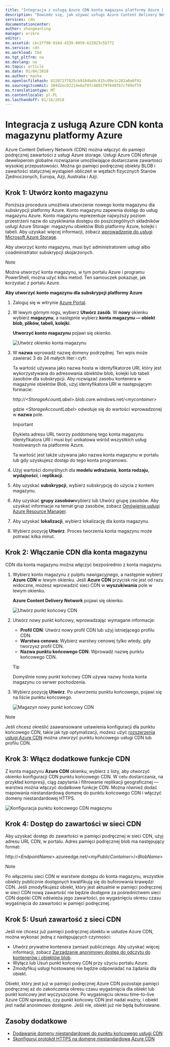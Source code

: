 ```yaml
---
title: "Integracja z usługą Azure CDN konta magazynu platformy Azure | Dokumentacja firmy Microsoft"
description: "Dowiedz się, jak używać usługi Azure Content Delivery Network (CDN) do dostarczania zawartości wysokiej przepustowości przez buforowanie obiektów blob z usługi Magazyn Azure."
services: cdn
documentationcenter: 
author: zhangmanling
manager: erikre
editor: 
ms.assetid: cbc2ff98-916d-4339-8959-622823c5b772
ms.service: cdn
ms.workload: tbd
ms.tgt_pltfrm: na
ms.devlang: na
ms.topic: article
ms.date: 01/04/2018
ms.author: mazha
ms.openlocfilehash: 022071f7825cb9184bd4c815c09e1c202a0a6f91
ms.sourcegitcommit: 384d2ec82214e8af0fc4891f9f840fb7cf89ef59
ms.translationtype: MT
ms.contentlocale: pl-PL
ms.lasthandoff: 01/16/2018
---
```

# <a name="integrate-an-azure-storage-account-with-azure-cdn"></a>Integracja z usługą Azure CDN konta magazynu platformy Azure
Azure Content Delivery Network (CDN) można włączyć do pamięci podręcznej zawartości z usługi Azure storage. Usługi Azure CDN oferuje deweloperom globalne rozwiązanie umożliwiające dostarczanie zawartości wysokiej przepustowości. Można go pamięci podręcznej obiekty BLOB i zawartości statycznej wystąpień obliczeń w węzłach fizycznych Stanów Zjednoczonych, Europa, Azji, Australia i Azji.

## <a name="step-1-create-a-storage-account"></a>Krok 1: Utwórz konto magazynu
Poniższa procedura umożliwia utworzenie nowego konta magazynu dla subskrypcji platformy Azure. Konto magazynu zapewnia dostęp do usług magazynu Azure. Konto magazynu reprezentuje najwyższy poziom przestrzeni nazw do uzyskiwania dostępu do poszczególnych składników usługi Azure Storage: magazynu obiektów Blob platformy Azure, kolejki i tabeli. Aby uzyskać więcej informacji, zobacz [wprowadzenie do usługi Microsoft Azure Storage](../storage/common/storage-introduction.md).

Aby utworzyć konto magazynu, musi być administratorem usługi albo coadministrator subskrypcji skojarzonych.

> [!NOTE]
> Można utworzyć konta magazynu, w tym portalu Azure i programu PowerShell, można użyć kilku metod. Ten samouczek pokazuje, jak korzystać z portalu Azure.   
> 

**Aby utworzyć konto magazynu dla subskrypcji platformy Azure**

1. Zaloguj się w witrynie [Azure Portal](https://portal.azure.com).
2. W lewym górnym rogu, wybierz **Utwórz zasób**. W **nowy** okienku wybierz **magazynu**, a następnie wybierz **konta magazynu — obiekt blob, plików, tabeli, kolejki**.
    
    **Utworzyć konto magazynu** pojawi się okienko.   

    ![Utwórz okienko konta magazynu](./media/cdn-create-a-storage-account-with-cdn/cdn-create-new-storage-account.png)

3. W **nazwa** wprowadź nazwę domeny podrzędnej. Ten wpis może zawierać 3 do 24 małych liter i cyfr.
   
    Ta wartość używana jako nazwa hosta w identyfikatorze URI, który jest wykorzystywana do adresowania obiektów blob, kolejki lub tabeli zasobów dla subskrypcji. Aby rozwiązać zasobu kontenera w magazynie obiektów Blob, użyj identyfikatora URI w następującym formacie:
   
    http://*&lt;StorageAcountLabel&gt;*.blob.core.windows.net/*&lt;mycontainer&gt;*

    gdzie  *&lt;StorageAccountLabel&gt;*  odwołuje się do wartości wprowadzonej w **nazwa** pole.
   
    > [!IMPORTANT]    
    > Etykieta adresu URL tworzy poddomenę tego konta magazynu identyfikatora URI i musi być unikatowa wśród wszystkich usług hostowanych na platformie Azure.
   
    Ta wartość jest także używana jako nazwa konta magazynu w portalu lub gdy uzyskujesz dostęp do tego konta programowo.
    
4. Użyj wartości domyślnych dla **modelu wdrażania**, **konta rodzaju**, **wydajności**, i **replikacji**. 
    
5. Aby uzyskać **subskrypcji**, wybierz subskrypcję do użycia z kontem magazynu.
    
6. Aby uzyskać **grupy zasobów**wybierz lub Utwórz grupę zasobów. Aby uzyskać informacje na temat grup zasobów, zobacz [Omówienie usługi Azure Resource Manager](../azure-resource-manager/resource-group-overview.md#resource-groups).
    
7. Aby uzyskać **lokalizacji**, wybierz lokalizację dla konta magazynu.
    
8. Wybierz pozycję **Utwórz**. Proces tworzenia konta magazynu może potrwać kilka minut.

## <a name="step-2-enable-cdn-for-the-storage-account"></a>Krok 2: Włączanie CDN dla konta magazynu

CDN dla konta magazynu można włączyć bezpośrednio z konta magazynu. 

1. Wybierz konto magazynu z pulpitu nawigacyjnego, a następnie wybierz **Azure CDN** w lewym okienku. Jeśli **Azure CDN** przycisk nie jest od razu widoczne, możesz wprowadzić sieci CDN w **wyszukiwania** pole w lewym okienku.
    
    **Azure Content Delivery Network** pojawi się okienko.

    ![Utwórz punkt końcowy CDN](./media/cdn-create-a-storage-account-with-cdn/cdn-storage-new-endpoint-creation.png)
    
2. Utwórz nowy punkt końcowy, wprowadzając wymagane informacje:
    - **Profil CDN**: Utwórz nowy profil CDN lub użyj istniejącego profilu CDN.
    - **Warstwa cenowa**: Wybierz warstwy cenowej tylko wtedy, gdy tworzysz profil CDN.
    - **Nazwa punktu końcowego CDN**: Wprowadź nazwę punktu końcowego CDN.

    > [!TIP]
    > Domyślnie nowy punkt końcowy CDN używa nazwy hosta konta magazynu co serwer pochodzenia.

3. Wybierz pozycję **Utwórz**. Po utworzeniu punktu końcowego, pojawi się na liście punktu końcowego.

    ![Magazyn nowy punkt końcowy CDN](./media/cdn-create-a-storage-account-with-cdn/cdn-storage-new-endpoint-list.png)

> [!NOTE]
> Jeśli chcesz określić zaawansowane ustawienia konfiguracji dla punktu końcowego CDN, takie jak typ optymalizacji, możesz użyć [rozszerzenia usługi Azure CDN](cdn-create-new-endpoint.md#create-a-new-cdn-endpoint) można utworzyć punktu końcowego usługi CDN lub profilu CDN.

## <a name="step-3-enable-additional-cdn-features"></a>Krok 3: Włącz dodatkowe funkcje CDN

Z konta magazynu **Azure CDN** okienku, wybierz z listy, aby otworzyć okienko konfiguracji CDN punktu końcowego CDN. W celu dostarczania, na przykład kompresji, ciąg zapytania i filtrowanie replikacji geograficznej — warstwa można włączyć dodatkowe funkcje CDN. Można również dodać mapowania niestandardową domenę do punktu końcowego CDN i włączyć domeny niestandardowej HTTPS.
    
![Konfiguracja punktu końcowego CDN magazynu](./media/cdn-create-a-storage-account-with-cdn/cdn-storage-endpoint-configuration.png)

## <a name="step-4-access-cdn-content"></a>Krok 4: Dostęp do zawartości w sieci CDN
Aby uzyskać dostęp do zawartości w pamięci podręcznej w sieci CDN, użyj adresu URL CDN, w portalu. Adres pamięci podręcznej blob ma następujący format:

http://<*EndpointName*\>.azureedge.net/<*myPublicContainer*\>/<*BlobName*\>

> [!NOTE]
> Po włączeniu sieci CDN w warstwie dostępu do konta magazynu, wszystkie obiekty publicznie dostępnych kwalifikują się do buforowania krawędzi CDN. Jeśli zmodyfikujesz obiekt, który jest aktualnie w pamięci podręcznej w sieci CDN nową zawartość nie będzie dostępne za pośrednictwem sieci CDN dopóki CDN odświeża jego zawartości, po wygaśnięciu okresu czasu wygaśnięcia do zawartości w pamięci podręcznej.

## <a name="step-5-remove-content-from-the-cdn"></a>Krok 5: Usuń zawartość z sieci CDN
Jeśli nie chcesz już pamięci podręcznej obiektu w usłudze Azure CDN, można wykonać jedną z następujących czynności:

* Utwórz prywatne kontenera zamiast publicznego. Aby uzyskać więcej informacji, zobacz [Zarządzanie anonimowy dostęp do odczytu do kontenerów i obiektów blob](../storage/blobs/storage-manage-access-to-resources.md).
* Wyłącz lub Usuń punkt końcowy CDN przy użyciu portalu Azure.
* Zmodyfikuj usługi hostowanej nie będzie odpowiadać na żądania dla obiekt.

Obiekt, który jest już w pamięci podręcznej Azure CDN pozostaje pamięci podręcznej aż do zakończenia okresu czasu wygaśnięcia dla obiekt lub punkt końcowy jest wyczyszczone. Po wygaśnięciu okresu time-to-live Azure CDN sprawdza, czy punkt końcowy CDN jest nadal ważny, i obiekt jest nadal anonimowo dostępne. Jeśli nie, obiekt już nie będą buforowane.

## <a name="additional-resources"></a>Zasoby dodatkowe
* [Dodawanie domeny niestandardowej do punktu końcowego usługi CDN](cdn-map-content-to-custom-domain.md)
* [Skonfiguruj protokół HTTPS na domenę niestandardową Azure CDN](cdn-custom-ssl.md)

